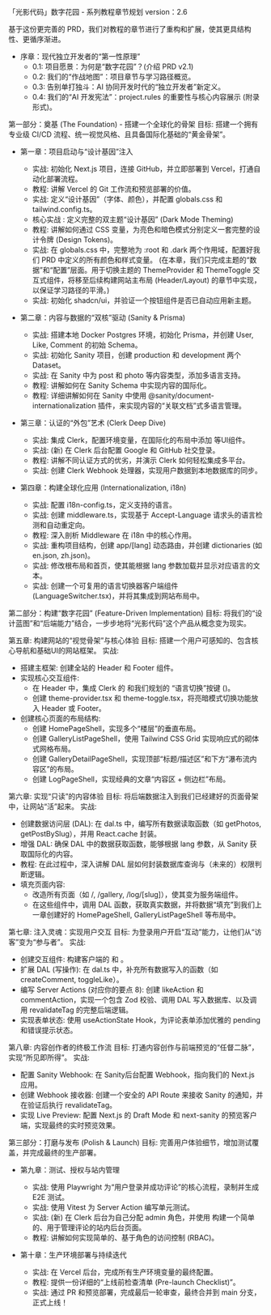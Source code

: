 「光影代码」数字花园 - 系列教程章节规划
version：2.6

基于这份更完善的 PRD，我们对教程的章节进行了重构和扩展，使其更具结构性、更循序渐进。

  - 序章：现代独立开发者的“第一性原理”
    - 0.1: 项目愿景：为何是“数字花园”？(介绍 PRD v2.1)
    - 0.2: 我们的“作战地图”：项目章节与学习路径概览。
    - 0.3: 告别单打独斗：AI 协同开发时代的“独立开发者”新定义。
    - 0.4: 我们的“AI 开发宪法”：project.rules 的重要性与核心内容展示 (附录形式)。


第一部分：奠基 (The Foundation) - 搭建一个全球化的骨架
目标: 搭建一个拥有专业级 CI/CD 流程、统一视觉风格、且具备国际化基础的“黄金骨架”。

  - 第一章：项目启动与“设计基因”注入
    - 实战: 初始化 Next.js 项目，连接 GitHub，并立即部署到 Vercel，打通自动化部署流程。
    - 教程: 讲解 Vercel 的 Git 工作流和预览部署的价值。
    - 实战: 定义“设计基因”（字体、颜色），并配置 globals.css 和 tailwind.config.ts。
    - 核心实战 : 定义完整的双主题“设计基因” (Dark Mode Theming)
    - 教程: 讲解如何通过 CSS 变量，为亮色和暗色模式分别定义一套完整的设计令牌 (Design Tokens)。
    - 实战: 在 globals.css 中，完整地为 :root 和 .dark 两个作用域，配置好我们 PRD 中定义的所有颜色和样式变量。
      (在本章，我们只完成主题的“数据”和“配置”层面。用于切换主题的 ThemeProvider 和 ThemeToggle 交互式组件，将移至后续构建网站主布局 (Header/Layout) 的章节中实现，以保证学习路径的平滑。)
    - 实战: 初始化 shadcn/ui，并验证一个按钮组件是否已自动应用新主题。

  - 第二章：内容与数据的“双核”驱动 (Sanity & Prisma)
    - 实战: 搭建本地 Docker Postgres 环境，初始化 Prisma，并创建 User, Like, Comment 的初始 Schema。
    - 实战: 初始化 Sanity 项目，创建 production 和 development 两个 Dataset。
    - 实战: 在 Sanity 中为 post 和 photo 等内容类型，添加多语言支持。
    - 教程: 讲解如何在 Sanity Schema 中实现内容的国际化。
    - 教程: 详细讲解如何在 Sanity 中使用 @sanity/document-internationalization 插件，来实现内容的“关联文档”式多语言管理。

  - 第三章：认证的“外包”艺术 (Clerk Deep Dive)
    - 实战: 集成 Clerk，配置环境变量，在国际化的布局中添加 <UserButton> 等UI组件。
    - 实战: (新) 在 Clerk 后台配置 Google 和 GitHub 社交登录。
    - 教程: 讲解不同认证方式的优劣，并演示 Clerk 如何轻松集成多平台。
    - 实战: 创建 Clerk Webhook 处理器，实现用户数据到本地数据库的同步。

  - 第四章：构建全球化应用 (Internationalization, i18n)
    - 实战: 配置 i18n-config.ts，定义支持的语言。
    - 实战: 创建 middleware.ts，实现基于 Accept-Language 请求头的语言检测和自动重定向。
    - 教程: 深入剖析 Middleware 在 i18n 中的核心作用。
    - 实战: 重构项目结构，创建 app/[lang] 动态路由，并创建 dictionaries (如 en.json, zh.json)。
    - 实战: 修改根布局和首页，使其能根据 lang 参数加载并显示对应语言的文本。
    - 实战: 创建一个可复用的语言切换器客户端组件 (LanguageSwitcher.tsx)，并将其集成到网站布局中。
 

第二部分：构建“数字花园” (Feature-Driven Implementation)
目标: 将我们的“设计蓝图”和“后端能力”结合，一步步地将“光影代码”这个产品从概念变为现实。

  第五章: 构建网站的“视觉骨架”与核心体验
  目标: 搭建一个用户可感知的、包含核心导航和基础UI的网站框架。
  实战:
  - 搭建主框架: 创建全站的 Header 和 Footer 组件。
  - 实现核心交互组件:
    - 在 Header 中，集成 Clerk 的 <UserButton /> 和我们规划的 “语言切换”按键 (<LanguageSwitcher />)。
    - 创建 theme-provider.tsx 和 theme-toggle.tsx，将亮暗模式切换功能放入 Header 或 Footer。
  - 创建核心页面的布局结构:
    - 创建 HomePageShell，实现多个“楼层”的垂直布局。
    - 创建 GalleryListPageShell，使用 Tailwind CSS Grid 实现响应式的砌体式网格布局。
    - 创建 GalleryDetailPageShell，实现顶部“标题/描述区”和下方“瀑布流内容区”的布局。
    - 创建 LogPageShell，实现经典的文章“内容区 + 侧边栏”布局。

  第六章: 实现“只读”的内容体验
  目标: 将后端数据注入到我们已经建好的页面骨架中，让网站“活”起来。
  实战:
  - 创建数据访问层 (DAL): 在 dal.ts 中，编写所有数据读取函数（如 getPhotos, getPostBySlug），并用 React.cache 封装。
  - 增强 DAL: 确保 DAL 中的数据获取函数，能够根据 lang 参数，从 Sanity 获取国际化的内容。
  - 教程: 在此过程中，深入讲解 DAL 层如何封装数据库查询与（未来的）权限判断逻辑。
  - 填充页面内容:
    - 改造所有页面（如 /, /gallery, /log/[slug]），使其变为服务端组件。
    - 在这些组件中，调用 DAL 函数，获取真实数据，并将数据“填充”到我们上一章创建好的 HomePageShell, GalleryListPageShell 等布局中。

  第七章: 注入灵魂：实现用户交互
  目标: 为登录用户开启“互动”能力，让他们从“访客”变为“参与者”。
  实战:
  - 创建交互组件: 构建客户端的 <LikeButton> 和 <CommentForm>。
  - 扩展 DAL (写操作): 在 dal.ts 中，补充所有数据写入的函数（如 createComment, toggleLike）。
  - 编写 Server Actions (对应你的要点 8): 创建 likeAction 和 commentAction，实现一个包含 Zod 校验、调用 DAL 写入数据库、以及调用 revalidateTag 的完整后端逻辑。
  - 实现表单状态: 使用 useActionState Hook，为评论表单添加优雅的 pending 和错误提示状态。

  第八章: 内容创作者的终极工作流
  目标: 打通内容创作与前端预览的“任督二脉”，实现“所见即所得”。
  实战:
  - 配置 Sanity Webhook: 在 Sanity后台配置 Webhook，指向我们的 Next.js 应用。
  - 创建 Webhook 接收器: 创建一个安全的 API Route 来接收 Sanity 的通知，并在验证后执行 revalidateTag。
  - 实现 Live Preview: 配置 Next.js 的 Draft Mode 和 next-sanity 的预览客户端，实现最终的实时预览效果。


第三部分：打磨与发布 (Polish & Launch)
目标: 完善用户体验细节，增加测试覆盖，并完成最终的生产部署。

  - 第九章：测试、授权与站内管理
    - 实战: 使用 Playwright 为“用户登录并成功评论”的核心流程，录制并生成 E2E 测试。
    - 实战: 使用 Vitest 为 Server Action 编写单元测试。
    - 实战: (新) 在 Clerk 后台为自己分配 admin 角色，并使用 <Protect role="admin"> 构建一个简单的、用于管理评论的站内后台页面。
    - 教程: 讲解如何实现简单的、基于角色的访问控制 (RBAC)。

  - 第十章：生产环境部署与持续迭代
    - 实战: 在 Vercel 后台，完成所有生产环境变量的最终配置。
    - 教程: 提供一份详细的“上线前检查清单 (Pre-launch Checklist)”。
    - 实战: 通过 PR 和预览部署，完成最后一轮审查，最终合并到 main 分支，正式上线！
